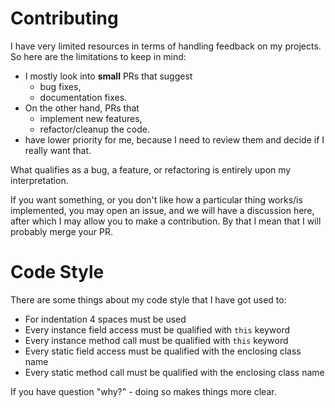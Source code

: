 # Contributing
I have very limited resources in terms of handling feedback on my projects. So here are the limitations to keep in mind:
- I mostly look into **small** PRs that suggest
    - bug fixes,
    - documentation fixes.
- On the other hand, PRs that
    - implement new features,
    - refactor/cleanup the code.
- have lower priority for me, because I need to review them and decide if I really want that.

What qualifies as a bug, a feature, or refactoring is entirely upon my interpretation.

If you want something, or you don't like how a particular thing works/is implemented, you may open an issue, and we
will have a discussion here, after which I may allow you to make a contribution. By that I mean that I will
probably merge your PR.

# Code Style
There are some things about my code style that I have got used to:
 - For indentation 4 spaces must be used
 - Every instance field access must be qualified with `this` keyword
 - Every instance method call must be qualified with `this` keyword
 - Every static field access must be qualified with the enclosing class name
 - Every static method call must be qualified with the enclosing class name

If you have question "why?" - doing so makes things more clear.